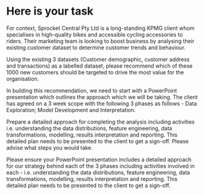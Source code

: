 Here is your task
====================
For context, Sprocket Central Pty Ltd is a long-standing KPMG client whom specialises in
high-quality bikes and accessible cycling accessories to riders. Their marketing team is
looking to boost business by analysing their existing customer dataset to determine
customer trends and behaviour. 

Using the existing 3 datasets (Customer demographic, customer address and transactions)
as a labelled dataset, please recommend which of these 1000 new customers should be targeted
to drive the most value for the organisation. 

In building this recommendation, we need to start with a PowerPoint presentation which outlines
the approach which we will be taking. The client has agreed on a 3 week scope with the following
3 phases as follows - Data Exploration; Model Development and Interpretation.

Prepare a detailed approach for completing the analysis including activities
i.e. understanding the data distributions, feature engineering, data transformations, modelling, results interpretation and reporting.
This detailed plan needs to be presented to the client to get a sign-off. Please advise what steps you would take. 

Please ensure your PowerPoint presentation includes a detailed approach for our strategy behind
each of the 3 phases including activities involved in each - i.e. understanding the data distributions,
feature engineering, data transformations, modelling, results interpretation and reporting.
This detailed plan needs to be presented to the client to get a sign-off.